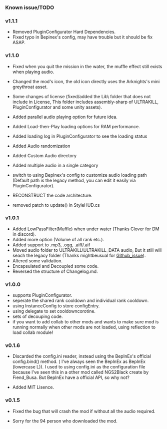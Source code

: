 ### Known issue/TODO

### v1.1.1
- Removed PluginConfigurator Hard Dependencies.
- Fixed typo in Bepinex's config, may have trouble but it should be fix ASAP.

### v1.1.0
- Fixed when you quit the mission in the water, the muffle effect still exists when playing audio.
- Changed the mod's icon, the old icon directly uses the Arknights's mini greythroat asset.
- Some changes of license (fixed/added the Lib\ folder that does not include in License, This folder includes assembly-sharp of ULTRAKILL, PluginConfigurator and some unity assets).

- Added parallel audio playing option for future idea.
- Added Load-then-Play loading options for RAM performance.
- Added loading log in PluginConfigurator to see the loading status
- Added Audio randomization
- Added Custom Audio directory
- Added multiple audio in a single category

- switch to using BepInex's config to customize audio loading path (Default path is the legacy method, you can edit it easily via PluginConfigurator).
- RECONSTRUCT the code architecture.
- removed patch to update() in StyleHUD.cs

### v1.0.1
- Added LowPassFilter(Muffle) when under water (Thanks Clover for DM in discord).
- Added more option (Volume of all rank etc.).
- Added support to .mp3, .ogg, .aiff/.aif
- Moved audio folder to ULTRAKILL\ULTRAKILL_DATA audio, But it still will seach the legacy folder (Thanks mightbeusual for [Github_issue](https://github.com/greycsont/GreyAnnouncer/issues/1)).
- Altered some validation.
- Encapsulated and Decoupled some code.
- Reversed the structure of Changelog.md.

### v1.0.0
- supports PluginConfigurator.
- seperate the shared rank cooldown and individual rank cooldown.
- using InstanceConfig to store configEntry.
- using delegate to set cooldowncorotine.
- sets of decouping code.
- if you want to add collab to other mods and wants to make sure mod is running normally when other mods are not loaded, using reflection to load collab module!

### v0.1.6
- Discarded the config.ini reader, instead using the BepInEx's official config.bind() method. ( I've always seen the BepInEx as BeplnEx (lowercase L)). I used to using config.ini as the configuration file because I've seen this in a other mod called NGS2Black create by Fiend_Busa. But BepInEx have a official API, so why not?

- Added MIT Lisence.

### v0.1.5
- Fixed the bug that will crash the mod if without all the audio required.

- Sorry for the 94 person who downloaded the mod.






